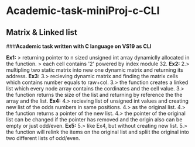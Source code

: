 # Academic-task-miniProj-c-CLI
## Matrix & Linked list

###**Academic task written with C language on VS19 as CLI**

__Ex1:__
	> returning pointer to n sized unsigned int array dynamiclly allocated in the function. 
	> each cell contains '2' powered by index module 32.
__Ex2:__
	2.> multipling two static matrix into new one dynamic matrix and returning its address. 
__Ex3:__
	3.> recieving dynamic matrix and finding the matrix cells which contains number equals to raw+col. 
	3.> the function creates a linked list which every node array contains the cordinates and the cell value. 
	3.> the function returns the size of the list and returning by reference the the array and the list. 
__Ex4:__
	4.> recieving list of unsigned int values and creating new list of the odds numbers in same positions.
	4.> as the original list.
	4.> the function returns a pointer of the new list.
	4.> the pointer of the original list can be changed if the pointer has removed and the origin also can be empty or just odd/even.
__Ex5:__
	5.> like Ex4, but without creating new list.
	5.> the function will relink the items on the original list and spliit the original into two different lists of odd/even.
